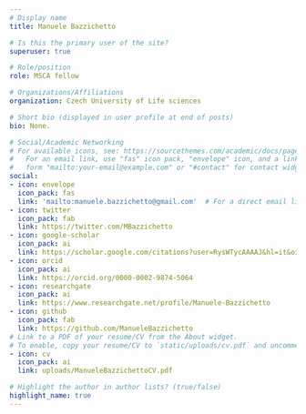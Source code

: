 ```yaml
---
# Display name
title: Manuele Bazzichetto

# Is this the primary user of the site?
superuser: true

# Role/position
role: MSCA fellow

# Organizations/Affiliations
organization: Czech University of Life sciences

# Short bio (displayed in user profile at end of posts)
bio: None.

# Social/Academic Networking
# For available icons, see: https://sourcethemes.com/academic/docs/page-builder/#icons
#   For an email link, use "fas" icon pack, "envelope" icon, and a link in the
#   form "mailto:your-email@example.com" or "#contact" for contact widget.
social:
- icon: envelope
  icon_pack: fas
  link: 'mailto:manuele.bazzichetto@gmail.com'  # For a direct email link, use "mailto:test@example.org".
- icon: twitter
  icon_pack: fab
  link: https://twitter.com/MBazzichetto
- icon: google-scholar
  icon_pack: ai
  link: https://scholar.google.com/citations?user=RysWTycAAAAJ&hl=it&oi=ao
- icon: orcid
  icon_pack: ai
  link: https://orcid.org/0000-0002-9874-5064
- icon: researchgate
  icon_pack: ai
  link: https://www.researchgate.net/profile/Manuele-Bazzichetto
- icon: github
  icon_pack: fab
  link: https://github.com/ManueleBazzichetto
# Link to a PDF of your resume/CV from the About widget.
# To enable, copy your resume/CV to `static/uploads/cv.pdf` and uncomment the lines below.
- icon: cv
  icon_pack: ai
  link: uploads/ManueleBazzichettoCV.pdf

# Highlight the author in author lists? (true/false)
highlight_name: true
---
```

